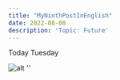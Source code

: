 ```yaml
---
title: "MyNinthPostInEnglish"
date: 2022-08-08
description: 'Topic: Future'
---
```


Today Tuesday

![alt '']( '')
